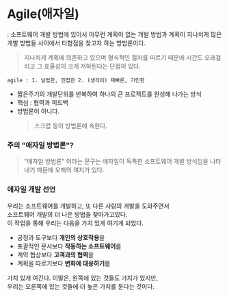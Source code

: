 # Agile(애자일)
: 소프트웨어 개발 방법에 있어서 아무런 계획이 없는 개발 방법과 계획이 지나치게 많은 개발 방법들 사이에서 타협점을 찾고자 하는 방법론이다.
> 지나치게 계획에 의존하고 있으며 형식적인 절차를 따르기 때문에 시간도 오래걸리고 그 효율성이 크게 저하된다는 단점이 있다.

`agile : 1. 날렵한, 민첩한 2. (생각이) 재빠른, 기민한`
- 짧은주기의 개발단위를 반복하여 하나의 큰 프로젝트를 완성해 나가는 방식
- 핵심 : 협력과 피드백
- 방법론이 아니다.  
  >스크럽 등이 방법론에 속한다.

### 주의 "애자일 방법론"?
> "애자일 방법론" 이라는 문구는 애자일이 독특한 소프트웨어 개발 방식임을 나타내기 때문에 오해의 여지가 있다.

### 애자일 개발 선언
우리는 소프트웨어를 개발하고, 또 다른 사람의 개발을 도와주면서  
소프트웨어 개발의 더 나은 방법을 찾아가고있다.  
이 작업을 통해 우리는 다음을 가치 있게 여기게 되었다.  
- 공정과 도구보다 **개인의 상호작용**을
- 포괄적인 문서보다 **작동하는 소프트웨어**를
- 계약 협상보다 **고객과의 협력**을
- 계획을 따르기보다 **변화에 대응하기**를

가치 있게 여긴다. 이말은, 왼쪽에 있는 것들도 가치가 있지만,  
우리는 오른쪽에 있는 것들에 더 높은 가치를 둔다는 것이다.